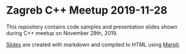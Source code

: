Zagreb C++ Meetup 2019-11-28
========

This repository contains code samples and presentation slides shown during C++ meetup on November 28th, 2019.

[Slides](https://zagreb-cpp-user-group.github.io/meetup-2019-11-28/) are created with markdown and compiled to HTML using [Marpit](https://marpit.marp.app).
